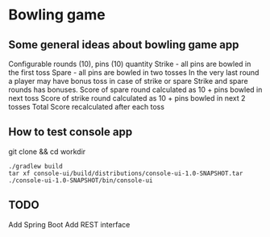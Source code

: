 Bowling game
============

## Some general ideas about bowling game app

Configurable rounds (10), pins (10) quantity
Strike - all pins are bowled in the first toss
Spare - all pins are bowled in two tosses
In the very last round a player may have bonus toss in case of strike or spare
Strike and spare rounds has bonuses.
Score of spare round calculated as 10 + pins bowled in next toss
Score of strike round calculated as 10 + pins bowled in next 2 tosses
Total Score recalculated after each toss

## How to test console app

git clone && cd workdir

```
./gradlew build
tar xf console-ui/build/distributions/console-ui-1.0-SNAPSHOT.tar
./console-ui-1.0-SNAPSHOT/bin/console-ui
```

## TODO

Add Spring Boot
Add REST interface
